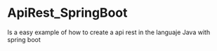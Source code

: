 # ApiRest_SpringBoot
Is a easy example of how to create a api rest in the languaje Java with spring boot
